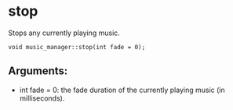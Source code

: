 # stop
Stops any currently playing music.

`void music_manager::stop(int fade = 0);`

## Arguments:
* int fade = 0: the fade duration of the currently playing music (in milliseconds).
